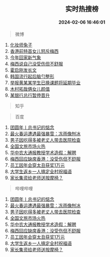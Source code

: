 <div align="center"><h2>实时热搜榜</h2><h4>2024-02-06 16:46:01</h4></div>

> 微博  

1. [化妆师兔子](https://s.weibo.com/weibo?q=%E5%8C%96%E5%A6%86%E5%B8%88%E5%85%94%E5%AD%90&t=31&band_rank=1&Refer=top)<br />
2. [香港前特首女儿怒斥梅西](https://s.weibo.com/weibo?q=%23%E9%A6%99%E6%B8%AF%E5%89%8D%E7%89%B9%E9%A6%96%E5%A5%B3%E5%84%BF%E6%80%92%E6%96%A5%E6%A2%85%E8%A5%BF%23&t=31&band_rank=2&Refer=top)<br />
3. [今年回家新气象](https://s.weibo.com/weibo?q=%23%E4%BB%8A%E5%B9%B4%E5%9B%9E%E5%AE%B6%E6%96%B0%E6%B0%94%E8%B1%A1%23&t=31&band_rank=3&Refer=top)<br />
4. [梅西说自己没受伤但不舒服](https://s.weibo.com/weibo?q=%23%E6%A2%85%E8%A5%BF%E8%AF%B4%E8%87%AA%E5%B7%B1%E6%B2%A1%E5%8F%97%E4%BC%A4%E4%BD%86%E4%B8%8D%E8%88%92%E6%9C%8D%23&t=31&band_rank=4&Refer=top)<br />
5. [霍启刚发长文](https://s.weibo.com/weibo?q=%E9%9C%8D%E5%90%AF%E5%88%9A%E5%8F%91%E9%95%BF%E6%96%87&t=31&band_rank=5&Refer=top)<br />
6. [韩国流行起后脑勺整形](https://s.weibo.com/weibo?q=%23%E9%9F%A9%E5%9B%BD%E6%B5%81%E8%A1%8C%E8%B5%B7%E5%90%8E%E8%84%91%E5%8B%BA%E6%95%B4%E5%BD%A2%23&t=31&band_rank=6&Refer=top)<br />
7. [举报黄某某学生已换课题将延期毕业](https://s.weibo.com/weibo?q=%23%E4%B8%BE%E6%8A%A5%E9%BB%84%E6%9F%90%E6%9F%90%E5%AD%A6%E7%94%9F%E5%B7%B2%E6%8D%A2%E8%AF%BE%E9%A2%98%E5%B0%86%E5%BB%B6%E6%9C%9F%E6%AF%95%E4%B8%9A%23&t=31&band_rank=7&Refer=top)<br />
8. [木村拓哉俩女儿颜值](https://s.weibo.com/weibo?q=%23%E6%9C%A8%E6%9D%91%E6%8B%93%E5%93%89%E4%BF%A9%E5%A5%B3%E5%84%BF%E9%A2%9C%E5%80%BC%23&t=31&band_rank=8&Refer=top)<br />
9. [某银行总行暂停晋升](https://s.weibo.com/weibo?q=%23%E6%9F%90%E9%93%B6%E8%A1%8C%E6%80%BB%E8%A1%8C%E6%9A%82%E5%81%9C%E6%99%8B%E5%8D%87%23&t=31&band_rank=9&Refer=top)<br />

> 知乎  


> 百度  

1. [团圆年丨总书记的惦念](https://www.baidu.com/s?wd=%E5%9B%A2%E5%9C%86%E5%B9%B4%E4%B8%A8%E6%80%BB%E4%B9%A6%E8%AE%B0%E7%9A%84%E6%83%A6%E5%BF%B5&sa=fyb_news&rsv_dl=fyb_news)<br />
2. [最火春运遭遇最强暴雪：冻雨像刨冰](https://www.baidu.com/s?wd=%E6%9C%80%E7%81%AB%E6%98%A5%E8%BF%90%E9%81%AD%E9%81%87%E6%9C%80%E5%BC%BA%E6%9A%B4%E9%9B%AA%EF%BC%9A%E5%86%BB%E9%9B%A8%E5%83%8F%E5%88%A8%E5%86%B0&sa=fyb_news&rsv_dl=fyb_news)<br />
3. [男子因吃得多被老丈人带去医院检查](https://www.baidu.com/s?wd=%E7%94%B7%E5%AD%90%E5%9B%A0%E5%90%83%E5%BE%97%E5%A4%9A%E8%A2%AB%E8%80%81%E4%B8%88%E4%BA%BA%E5%B8%A6%E5%8E%BB%E5%8C%BB%E9%99%A2%E6%A3%80%E6%9F%A5&sa=fyb_news&rsv_dl=fyb_news)<br />
4. [全国文旅市场火热](https://www.baidu.com/s?wd=%E5%85%A8%E5%9B%BD%E6%96%87%E6%97%85%E5%B8%82%E5%9C%BA%E7%81%AB%E7%83%AD&sa=fyb_news&rsv_dl=fyb_news)<br />
5. [华中农大通报教授学术造假：解聘](https://www.baidu.com/s?wd=%E5%8D%8E%E4%B8%AD%E5%86%9C%E5%A4%A7%E9%80%9A%E6%8A%A5%E6%95%99%E6%8E%88%E5%AD%A6%E6%9C%AF%E9%80%A0%E5%81%87%EF%BC%9A%E8%A7%A3%E8%81%98&sa=fyb_news&rsv_dl=fyb_news)<br />
6. [梅西回应缺席香港：没受伤但不舒服](https://www.baidu.com/s?wd=%E6%A2%85%E8%A5%BF%E5%9B%9E%E5%BA%94%E7%BC%BA%E5%B8%AD%E9%A6%99%E6%B8%AF%EF%BC%9A%E6%B2%A1%E5%8F%97%E4%BC%A4%E4%BD%86%E4%B8%8D%E8%88%92%E6%9C%8D&sa=fyb_news&rsv_dl=fyb_news)<br />
7. [员工因年会穿太丑获奖1万元](https://www.baidu.com/s?wd=%E5%91%98%E5%B7%A5%E5%9B%A0%E5%B9%B4%E4%BC%9A%E7%A9%BF%E5%A4%AA%E4%B8%91%E8%8E%B7%E5%A5%961%E4%B8%87%E5%85%83&sa=fyb_news&rsv_dl=fyb_news)<br />
8. [大学生返乡一人搞定全村祝福语](https://www.baidu.com/s?wd=%E5%A4%A7%E5%AD%A6%E7%94%9F%E8%BF%94%E4%B9%A1%E4%B8%80%E4%BA%BA%E6%90%9E%E5%AE%9A%E5%85%A8%E6%9D%91%E7%A5%9D%E7%A6%8F%E8%AF%AD&sa=fyb_news&rsv_dl=fyb_news)<br />
9. [家长集资给老师送按摩椅？](https://www.baidu.com/s?wd=%E5%AE%B6%E9%95%BF%E9%9B%86%E8%B5%84%E7%BB%99%E8%80%81%E5%B8%88%E9%80%81%E6%8C%89%E6%91%A9%E6%A4%85%EF%BC%9F&sa=fyb_news&rsv_dl=fyb_news)<br />

> 哔哩哔哩  

1. [团圆年丨总书记的惦念](https://www.baidu.com/s?wd=%E5%9B%A2%E5%9C%86%E5%B9%B4%E4%B8%A8%E6%80%BB%E4%B9%A6%E8%AE%B0%E7%9A%84%E6%83%A6%E5%BF%B5&sa=fyb_news&rsv_dl=fyb_news)<br />
2. [最火春运遭遇最强暴雪：冻雨像刨冰](https://www.baidu.com/s?wd=%E6%9C%80%E7%81%AB%E6%98%A5%E8%BF%90%E9%81%AD%E9%81%87%E6%9C%80%E5%BC%BA%E6%9A%B4%E9%9B%AA%EF%BC%9A%E5%86%BB%E9%9B%A8%E5%83%8F%E5%88%A8%E5%86%B0&sa=fyb_news&rsv_dl=fyb_news)<br />
3. [男子因吃得多被老丈人带去医院检查](https://www.baidu.com/s?wd=%E7%94%B7%E5%AD%90%E5%9B%A0%E5%90%83%E5%BE%97%E5%A4%9A%E8%A2%AB%E8%80%81%E4%B8%88%E4%BA%BA%E5%B8%A6%E5%8E%BB%E5%8C%BB%E9%99%A2%E6%A3%80%E6%9F%A5&sa=fyb_news&rsv_dl=fyb_news)<br />
4. [全国文旅市场火热](https://www.baidu.com/s?wd=%E5%85%A8%E5%9B%BD%E6%96%87%E6%97%85%E5%B8%82%E5%9C%BA%E7%81%AB%E7%83%AD&sa=fyb_news&rsv_dl=fyb_news)<br />
5. [华中农大通报教授学术造假：解聘](https://www.baidu.com/s?wd=%E5%8D%8E%E4%B8%AD%E5%86%9C%E5%A4%A7%E9%80%9A%E6%8A%A5%E6%95%99%E6%8E%88%E5%AD%A6%E6%9C%AF%E9%80%A0%E5%81%87%EF%BC%9A%E8%A7%A3%E8%81%98&sa=fyb_news&rsv_dl=fyb_news)<br />
6. [梅西回应缺席香港：没受伤但不舒服](https://www.baidu.com/s?wd=%E6%A2%85%E8%A5%BF%E5%9B%9E%E5%BA%94%E7%BC%BA%E5%B8%AD%E9%A6%99%E6%B8%AF%EF%BC%9A%E6%B2%A1%E5%8F%97%E4%BC%A4%E4%BD%86%E4%B8%8D%E8%88%92%E6%9C%8D&sa=fyb_news&rsv_dl=fyb_news)<br />
7. [员工因年会穿太丑获奖1万元](https://www.baidu.com/s?wd=%E5%91%98%E5%B7%A5%E5%9B%A0%E5%B9%B4%E4%BC%9A%E7%A9%BF%E5%A4%AA%E4%B8%91%E8%8E%B7%E5%A5%961%E4%B8%87%E5%85%83&sa=fyb_news&rsv_dl=fyb_news)<br />
8. [大学生返乡一人搞定全村祝福语](https://www.baidu.com/s?wd=%E5%A4%A7%E5%AD%A6%E7%94%9F%E8%BF%94%E4%B9%A1%E4%B8%80%E4%BA%BA%E6%90%9E%E5%AE%9A%E5%85%A8%E6%9D%91%E7%A5%9D%E7%A6%8F%E8%AF%AD&sa=fyb_news&rsv_dl=fyb_news)<br />
9. [家长集资给老师送按摩椅？](https://www.baidu.com/s?wd=%E5%AE%B6%E9%95%BF%E9%9B%86%E8%B5%84%E7%BB%99%E8%80%81%E5%B8%88%E9%80%81%E6%8C%89%E6%91%A9%E6%A4%85%EF%BC%9F&sa=fyb_news&rsv_dl=fyb_news)<br />
